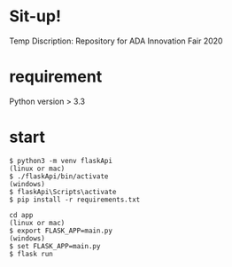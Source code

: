 # Sit-up!
Temp Discription: Repository for ADA Innovation Fair 2020

# requirement 
Python version > 3.3

# start
```
$ python3 -m venv flaskApi
(linux or mac)
$ ./flaskApi/bin/activate 
(windows)
$ flaskApi\Scripts\activate
$ pip install -r requirements.txt

cd app
(linux or mac)
$ export FLASK_APP=main.py
(windows)
$ set FLASK_APP=main.py
$ flask run



